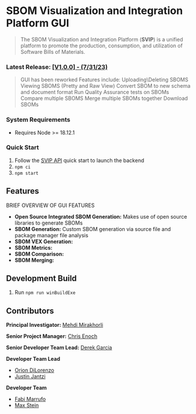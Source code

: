 # SBOM Visualization and Integration Platform GUI
> The SBOM Visualization and Integration Platform (**SVIP**) is a unified platform to promote the
> production, consumption, and utilization of Software Bills of Materials.

### Latest Release: [[V1.0.0] - (7/31/23)](doc/changelog.md)
> GUI has been reworked
> Features include:
> Uploading\Deleting SBOMS
> Viewing SBOMS (Pretty and Raw View)
> Convert SBOM to new schema and document format
> Run Quality Assurance tests on SBOMs
> Compare multiple SBOMS
> Merge multiple SBOMs together
> Download SBOMs

### System Requirements
- Requires Node >= 18.12.1

### Quick Start
1. Follow the [SVIP API](https://github.com/SoftwareDesignLab/SVIP/tree/main#quick-start) quick start to launch the backend
2. `npm ci`
3. `npm start`

## Features
BRIEF OVERVIEW OF GUI FEATURES
- **Open Source Integrated SBOM Generation:** Makes use of open source libraries to generate SBOMs
- **SBOM Generation:** Custom SBOM generation via source file and package manager file analysis
- **SBOM VEX Generation:**
- **SBOM Metrics:**
- **SBOM Comparison:**
- **SBOM Merging:**

## Development Build
1. Run `npm run winBuildExe`

## Contributors
**Principal Investigator:** [Mehdi Mirakhorli](mailto:mxmvse@rit.edu)

**Senior Project Manager:** [Chris Enoch](mailto:ctevse@rit.edu)

**Senior Developer Team Lead:** [Derek Garcia](mailto:dlg1206@rit.edu)

**Developer Team Lead**
- [Orion DiLorenzo](mailto:tnd3015@rit.edu)
- [Justin Jantzi](mailto:jwj7297@rit.edu)

**Developer Team**
- [Fabi Marrufo](mailto:fm8191@rit.edu)
- [Max Stein](mailto:mhs8558@rit.edu)
